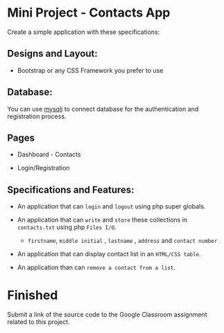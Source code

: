 # Mini Project - Contacts App

Create a simple application with these specifications:

## Designs and Layout:

* Bootstrap or any CSS Framework you prefer to use


## Database:

You can use [mysqli](http://programmerblog.net/php-mysqli-tutorial-for-beginners/) to connect database for the authentication and registration process.


## Pages

* Dashboard - Contacts

* Login/Registration

## Specifications and Features:

* An application that can `login` and `logout` using php super globals.

* An application that can `write` and `store` these collections in `contacts.txt` using php `Files I/O`.

   - `firstname`, `middle initial` , `lastname` , `address` and `contact number` 

* An application that can display contact list in an `HTML/CSS table`.

* An application than can `remove a contact from a list`.


# Finished

Submit a link of the source code to the Google Classroom assignment related to this project.
